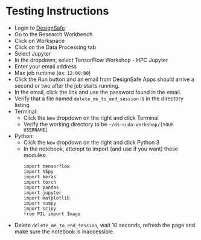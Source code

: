 # Testing Instructions

- Login to [DesignSafe](https://designsafe-ci.org)
- Go to the Research Workbench
- Click on Workspace
- Click on the Data Processing tab
- Select Jupyter
- In the dropdown, select TensorFlow Workshop - HPC Jupyter
- Enter your email address
- Max job runtime (ex: `12:00:00`)
- Click the Run button and an email from DesignSafe Apps should arrive a second or two after the job starts running.
- In the email, click the link and use the password found in the email.
- Verify that a file named `delete_me_to_end_session` is in the directory listing 
- Terminal:
    - Click the `New` dropdown on the right and click Terminal
    - Verify the working directory to be `~/ds-cuda-workshop/[YOUR USERNAME]`
- Python:
    - Click the `New` dropdown on the right and click Python 3
    - In the notebook, attempt to import (and use if you want) these modules:
        ```import numpy
        import tensorflow
        import h5py
        import keras
        import torch
        import pandas
        import jupyter
        import matplotlib
        import numpy
        import scipy
        from PIL import Image
        ```
- Delete `delete_me_to_end_session`, wait 10 seconds, refresh the page and make sure the notebook is inaccessible.